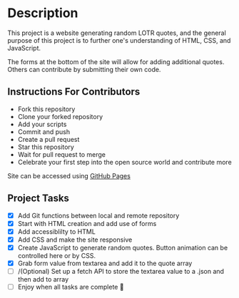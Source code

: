 # **Description**

This project is a website generating random LOTR quotes, and the general purpose of this project is to further one's understanding of HTML, CSS, and JavaScript. 

The forms at the bottom of the site will allow for adding additional quotes. Others can contribute by submitting their own code.

## **Instructions For Contributors**
+ Fork this repository
+ Clone your forked repository
+ Add your scripts
+ Commit and push
+ Create a pull request
+ Star this repository
+ Wait for pull request to merge
+ Celebrate your first step into the open source world and contribute more

Site can be accessed using [GitHub Pages](https://m-vers.github.io/Portfolio-Mixed-Messages/)

## **Project Tasks**
- [x] Add Git functions between local and remote repository
- [x] Start with HTML creation and add use of forms
- [x] Add accessiblilty to HTML
- [x] Add CSS and make the site responsive  
- [x] Create JavaScript to generate random quotes. Button animation can be controlled here or by CSS.
- [x] Grab form value from textarea and add it to the quote array
- [ ] /(Optional) Set up a fetch API to store the textarea value to a .json and then add to array
- [ ]  Enjoy when all tasks are complete :tada: